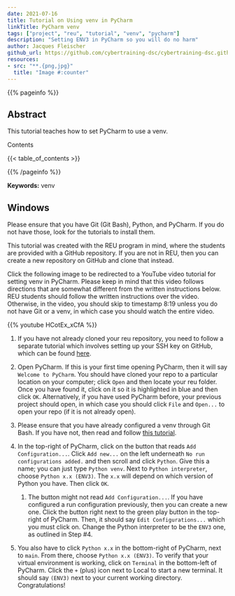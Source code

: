 ```yaml
---
date: 2021-07-16
title: Tutorial on Using venv in PyCharm
linkTitle: PyCharm venv
tags: ["project", "reu", "tutorial", "venv", "pycharm"]
description: "Setting ENV3 in PyCharm so you will do no harm"
author: Jacques Fleischer
github_url: https://github.com/cybertraining-dsc/cybertraining-dsc.github.io/blob/main/content/en/docs/tutorial/pycharm/index.md
resources:
- src: "**.{png,jpg}"
  title: "Image #:counter"
---
```



{{% pageinfo %}}

## Abstract

This tutorial teaches how to set PyCharm to use a venv.

Contents

{{< table_of_contents >}}

{{% /pageinfo %}}

**Keywords:** venv


## Windows

Please ensure that you have Git (Git Bash), Python, and PyCharm. If you do not have those, look for the tutorials to install them.

This tutorial was created with the REU program in mind, where the students are provided with a GitHub repository. If you are not in REU, then you can create a new repository on GitHub and clone that instead.

Click the following image to be redirected to a YouTube video tutorial for setting venv in PyCharm. Please keep in mind that this video follows directions that are somewhat different from the written instructions below. REU students should follow the written instructions over the video. Otherwise, in the video, you should skip to timestamp 8:19 unless you do not have Git or a venv, in which case you should watch the entire video.

{{% youtube HCotEx_xCfA %}}

1. If you have not already cloned your reu repository, you need to follow a separate tutorial which involves setting up your SSH key on GitHub, which can be found [here](https://github.com/cybertraining-dsc/cybertraining-dsc.github.io/blob/main/content/en/docs/tutorial/git/git-ssh/index.md).

2. Open PyCharm. If this is your first time opening PyCharm, then it will say `Welcome to PyCharm`. You should have cloned your repo to a particular location on your computer; click `Open` and then locate your reu folder. Once you have found it, click on it so it is highlighted in blue and then click `OK`. Alternatively, if you have used PyCharm before, your previous project should open, in which case you should click `File` and `Open...` to open your repo (if it is not already open).
    
3. Please ensure that you have already configured a venv through Git Bash. If you have not, then read and follow [this tutorial](https://github.com/cybertraining-dsc/su21-reu-361/blob/main/tutorials/python/venv.md).
    
4. In the top-right of PyCharm, click on the button that reads `Add Configuration...`. Click `Add new...` on the left underneath `No run configurations added.` and then scroll and click `Python`. Give this a name; you can just type `Python venv`. Next to `Python interpreter`, choose `Python x.x (ENV3)`. The `x.x` will depend on which version of Python you have. Then click `OK`.
   1. The button might not read `Add Configuration...`. If you have configured a run configuration previously, then you can create a new one. Click the button right next to the green play button in the top-right of PyCharm. Then, it should say `Edit Configurations...` which you must click on. Change the Python interpreter to be the `ENV3` one, as outlined in Step #4.

5. You also have to click `Python x.x` in the bottom-right of PyCharm, next to `main`. From there, choose `Python x.x (ENV3)`. To verify that your virtual environment is working, click on `Terminal` in the bottom-left of PyCharm. Click the `+` (plus) icon next to Local to start a new terminal. It should say `(ENV3)` next to your current working directory. Congratulations!
